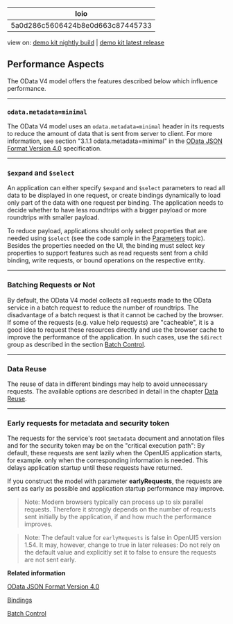 <!-- loio5a0d286c5606424b8e0d663c87445733 -->

| loio |
| -----|
| 5a0d286c5606424b8e0d663c87445733 |

<div id="loio">

view on: [demo kit nightly build](https://openui5nightly.hana.ondemand.com/#/topic/5a0d286c5606424b8e0d663c87445733) | [demo kit latest release](https://openui5.hana.ondemand.com/#/topic/5a0d286c5606424b8e0d663c87445733)</div>

## Performance Aspects

The OData V4 model offers the features described below which influence performance.

***

### `odata.metadata=minimal`

The OData V4 model uses an `odata.metadata=minimal` header in its requests to reduce the amount of data that is sent from server to client. For more information, see section "3.1.1 odata.metadata=minimal" in the [OData JSON Format Version 4.0](http://docs.oasis-open.org/odata/odata-json-format/v4.0/os/odata-json-format-v4.0-os.html) specification.

***

### `$expand` and `$select`

An application can either specify `$expand` and `$select` parameters to read all data to be displayed in one request, or create bindings dynamically to load only part of the data with one request per binding. The application needs to decide whether to have less roundtrips with a bigger payload or more roundtrips with smaller payload.

To reduce payload, applications should only select properties that are needed using `$select` \(see the code sample in the [Parameters](Parameters_1ab4f62.md) topic\). Besides the properties needed on the UI, the binding must select key properties to support features such as read requests sent from a child binding, write requests, or bound operations on the respective entity.

***

### Batching Requests or Not

By default, the OData V4 model collects all requests made to the OData service in a batch request to reduce the number of roundtrips. The disadvantage of a batch request is that it cannot be cached by the browser. If some of the requests \(e.g. value help requests\) are "cacheable", it is a good idea to request these resources directly and use the browser cache to improve the performance of the application. In such cases, use the `$direct` group as described in the section [Batch Control](Batch_Control_74142a3.md).

***

### Data Reuse

The reuse of data in different bindings may help to avoid unnecessary requests. The available options are described in detail in the chapter [Data Reuse](Data_Reuse_648e360.md).

***

<a name="loio5a0d286c5606424b8e0d663c87445733__section_uhx_xn4_cdb"/>

### Early requests for metadata and security token

The requests for the service's root `$metadata` document and annotation files and for the security token may be on the "critical execution path": By default, these requests are sent lazily when the OpenUI5 application starts, for example. only when the corresponding information is needed. This delays application startup until these requests have returned.

If you construct the model with parameter **earlyRequests**, the requests are sent as early as possible and application startup performance may improve.

> Note:
> Modern browsers typically can process up to six parallel requests. Therefore it strongly depends on the number of requests sent initially by the application, if and how much the performance improves.
> 
> 

> Note:
> The default value for `earlyRequests` is false in OpenUI5 version 1.54. It may, however, change to true in later releases: Do not rely on the default value and explicitly set it to false to ensure the requests are not sent early.
> 
> 

**Related information**  


[OData JSON Format Version 4.0](http://docs.oasis-open.org/odata/odata-json-format/v4.0/os/odata-json-format-v4.0-os.html)

[Bindings](Bindings_54e0ddf.md)

[Batch Control](Batch_Control_74142a3.md)

